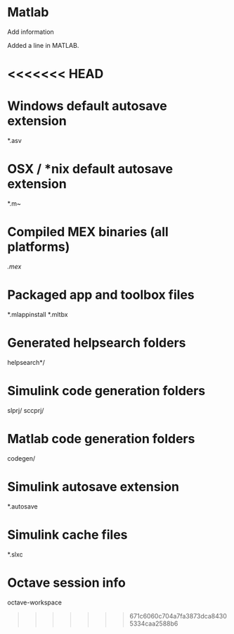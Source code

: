# Matlab

Add information

Added a line in MATLAB.

<<<<<<< HEAD
=======
# Windows default autosave extension
*.asv

# OSX / *nix default autosave extension
*.m~

# Compiled MEX binaries (all platforms)
*.mex*

# Packaged app and toolbox files
*.mlappinstall
*.mltbx

# Generated helpsearch folders
helpsearch*/

# Simulink code generation folders
slprj/
sccprj/

# Matlab code generation folders
codegen/

# Simulink autosave extension
*.autosave

# Simulink cache files
*.slxc

# Octave session info
octave-workspace
>>>>>>> 671c6060c704a7fa3873dca84305334caa2588b6
